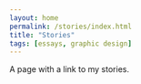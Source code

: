```yaml
---
layout: home
permalink: /stories/index.html
title: "Stories"
tags: [essays, graphic design]
---
```


A page with a link to my stories.
